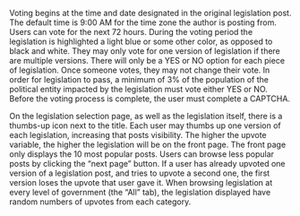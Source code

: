 Voting begins at the time and date designated in the original legislation post. The default time is 9:00 AM for the time zone the author is posting from. Users can vote for the next 72 hours. During the voting period the legislation is highlighted a light blue or some other color, as opposed to black and white. They may only vote for one version of legislation if there are multiple versions. There will only be a YES or NO option for each piece of legislation. Once someone votes, they may not change their vote. In order for legislation to pass, a minimum of 3% of the population of the political entity impacted by the legislation must vote either YES or NO. Before the voting process is complete, the user must complete a CAPTCHA. 

On the legislation selection page, as well as the legislation itself, there is a thumbs-up icon next to the title. Each user may thumbs up one version of each legislation, increasing that posts visibility. The higher the upvote variable, the higher the legislation will be on the front page. The front page only displays the 10 most popular posts. Users can browse less popular posts by clicking the “next page” button. If a user has already upvoted one version of a legislation post, and tries to upvote a second one, the first version loses the upvote that user gave it. When browsing legislation at every level of government (the “All” tab), the legislation displayed have random numbers of upvotes from each category.
